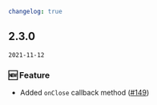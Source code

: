 ```yaml
changelog: true
```

## 2.3.0

`2021-11-12`

### 🆕 Feature

- Added `onClose` callback method ([#149](https://github.com/arco-design/arco-design-vue/pull/149))

